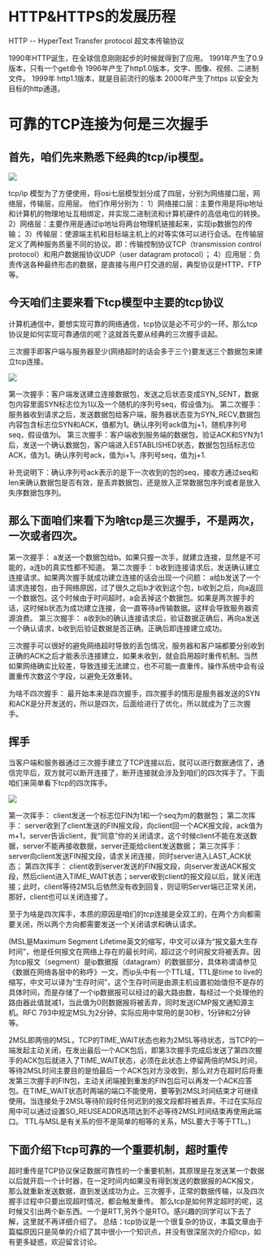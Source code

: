 # HTTP&HTTPS的发展历程

HTTP -- HyperText Transfer protocol 超文本传输协议

1990年HTTP诞生，在全球信息刚刚起步的时候就得到了应用。
1991年产生了0.9版本，只有一个get命令
1996年产生了http1.0版本，文字、图像、视频、二进制文件。
1999年 http1.1版本，就是目前流行的版本
2000年产生了https 以安全为目标的http通道。


# 可靠的TCP连接为何是三次握手

## 首先，咱们先来熟悉下经典的tcp/ip模型。

![](https://user-gold-cdn.xitu.io/2018/6/12/163efbd9d32322bf?imageView2/0/w/1280/h/960/format/webp/ignore-error/1)

tcp/ip 模型为了方便使用，将osi七层模型划分成了四层，分别为网络接口层，网络层，传输层，应用层。
他们作用分别为：
1）网络接口层：主要作用是将ip地址和计算机的物理地址互相绑定，并实现二进制流和计算机硬件的高低电位的转换。
2）网络层：主要作用是通过ip地址将两台物理机链接起来，实现ip数据包的传输；
3）传输层：使源端主机和目标端主机上的对等实体可以进行会话。在传输层定义了两种服务质量不同的协议。即：传输控制协议TCP（transmission control protocol）和用户数据报协议UDP（user datagram protocol）；
4）应用层：负责传送各种最终形态的数据，是直接与用户打交道的层，典型协议是HTTP、FTP等。

## 今天咱们主要来看下tcp模型中主要的tcp协议

计算机通信中，要想实现可靠的网络通信，tcp协议是必不可少的一环。那么tcp协议是如何实现可靠通信的呢？这就首先要从经典的三次握手谈起。

三次握手即客户端与服务器至少(网络超时的话会多于三个)要发送三个数据包来建立tcp连接。

![](https://user-gold-cdn.xitu.io/2018/6/12/163efe8722b21aa7?imageView2/0/w/1280/h/960/format/webp/ignore-error/1)

第一次握手：客户端发送建立连接数据包，发送之后状态变成SYN_SENT，数据包内容里面SYN标志位为1以及一个随机的序列号seq，假设值为j。
第二次握手：服务器收到请求之后，发送数据包给客户端，服务器状态变为SYN_RECV,数据包内容包含标志位SYN和ACK，值都为1。确认序列号ack值为j+1，随机序列号seq，假设值为i。
第三次握手：客户端收到服务端的数据包，验证ACK和SYN为1后，发送一个确认数据包，客户端进入ESTABLISHED状态，数据包包括标志位ACK，值为1。确认序列号ack，值为i+1。序列号seq，值为j+1.

补充说明下：确认序列号ack表示的是下一次收到的包的seq，接收方通过seq和len来确认数据包是否有效，是丢弃数据包，还是放入正常数据包序列或者是放入失序数据包序列。

## 那么下面咱们来看下为啥tcp是三次握手，不是两次，一次或者四次。
第一次握手：
a发送一个数据包给b。如果只握一次手，就建立连接，显然是不可能的，a连b的真实性都不知道。
第二次握手：
b收到连接请求后，发送确认建立连接请求。如果两次握手就成功建立连接的话会出现一个问题：
a给b发送了一个请求连接包，由于网络原因，过了很久之后b才收到这个包，b收到之后，向a返回一个数据包。这个时候由于时间超时，a会丢掉这个数据包。如果是两次握手的话，这时候b状态为成功建立连接，会一直等待a传输数据。这样会导致服务器资源浪费。
第三次握手：
a收到b的确认连接请求后，验证数据正确后，再向a发送一个确认请求，b收到后验证数据是否正确。正确后即连接建立成功。

三次握手可以很好的避免网络超时导致的丢包情况，服务器和客户端都要分别收到正确的ACK之后才能表示连接建立，如果未收到，就会启用超时重传机制。当然如果网络确实比较差，导致连接无法建立，也不可能一直重传。操作系统中会有设置重传次数这个字段，以避免无效重转。

为啥不四次握手：
最开始本来是四次握手，四次握手的情形是服务器发送的SYN和ACK是分开发送的，所以是四次，后面给进行了优化，所以就成为了三次握手。

## 挥手
当客户端和服务器通过三次握手建立了TCP连接以后，就可以进行数据通信了，通信完毕后，双方就可以断开连接了，断开连接就会涉及到咱们的四次挥手了。下面咱们来简单看下tcp的四次挥手。

![](https://user-gold-cdn.xitu.io/2018/6/12/163f01440e63a1ae?imageView2/0/w/1280/h/960/format/webp/ignore-error/1)

第一次挥手：
client发送一个标志位FIN为1和一个seq为m的数据包；
第二次挥手：
server收到了client发送的FIN报文段，向client回一个ACK报文段，ack值为m+1，server告诉client，我“同意”你的关闭请求，这个时候client不能在发送数据，server不能再接收数据，server还能给client发送数据；
第三次挥手：
server向client发送FIN报文段，请求关闭连接，同时server进入LAST_ACK状态；
第四次挥手：
client收到server发送的FIN报文段，向server发送ACK报文段，然后client进入TIME_WAIT状态；server收到client的报文段以后，就关闭连接；此时，client等待2MSL后依然没有收到回复，则证明Server端已正常关闭，那好，client也可以关闭连接了。

至于为啥是四次挥手，本质的原因是咱们的tcp连接是全双工的，在两个方向都需要关闭，所以两个方向都需要发送一个关闭请求和确认请求。

(MSL是Maximum Segment Lifetime英文的缩写，中文可以译为“报文最大生存时间”，他是任何报文在网络上存在的最长时间，超过这个时间报文将被丢弃。因为tcp报文（segment）是ip数据报（datagram）的数据部分，具体称谓请参见《数据在网络各层中的称呼》一文，而ip头中有一个TTL域，TTL是time to live的缩写，中文可以译为“生存时间”，这个生存时间是由源主机设置初始值但不是存的具体时间，而是存储了一个ip数据报可以经过的最大路由数，每经过一个处理他的路由器此值就减1，当此值为0则数据报将被丢弃，同时发送ICMP报文通知源主机。RFC 793中规定MSL为2分钟，实际应用中常用的是30秒，1分钟和2分钟等。

2MSL即两倍的MSL，TCP的TIME_WAIT状态也称为2MSL等待状态，当TCP的一端发起主动关闭，在发出最后一个ACK包后，即第3次握手完成后发送了第四次握手的ACK包后就进入了TIME_WAIT状态，必须在此状态上停留两倍的MSL时间，等待2MSL时间主要目的是怕最后一个ACK包对方没收到，那么对方在超时后将重发第三次握手的FIN包，主动关闭端接到重发的FIN包后可以再发一个ACK应答包。在TIME_WAIT状态时两端的端口不能使用，要等到2MSL时间结束才可继续使用。当连接处于2MSL等待阶段时任何迟到的报文段都将被丢弃。不过在实际应用中可以通过设置SO_REUSEADDR选项达到不必等待2MSL时间结束再使用此端口。
TTL与MSL是有关系的但不是简单的相等的关系，MSL要大于等于TTL。)


## 下面介绍下tcp可靠的一个重要机制，超时重传
超时重传是TCP协议保证数据可靠性的一个重要机制，其原理是在发送某一个数据以后就开启一个计时器，在一定时间内如果没有得到发送的数据报的ACK报文，那么就重新发送数据，直到发送成功为止。三次握手，正常的数据传输，以及四次握手过程中只要出现超时情况，都会触发重传。
那么tcp是如何界定超时的呢，这时候又引出两个新东西。一个是RTT,另外个是RTO。感兴趣的同学可以下去了解，这里就不再详细介绍了。
总结：tcp协议是一个很复杂的协议，本篇文章由于篇幅原因只是简单的介绍了其中很小一个知识点，并没有很深层次的介绍tcp，如有更多疑惑，欢迎留言讨论。
